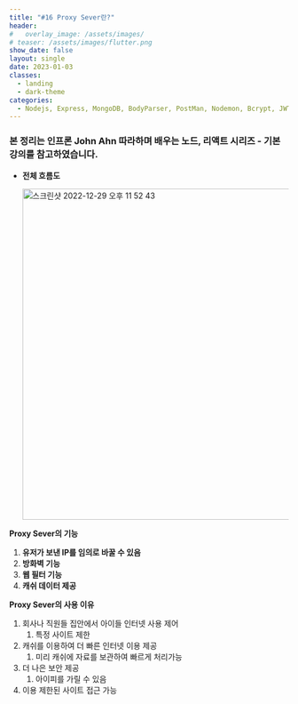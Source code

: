 ```yaml
---
title: "#16 Proxy Sever란?"
header:
#   overlay_image: /assets/images/
# teaser: /assets/images/flutter.png
show_date: false
layout: single
date: 2023-01-03
classes:
  - landing
  - dark-theme
categories:
  - Nodejs, Express, MongoDB, BodyParser, PostMan, Nodemon, Bcrypt, JWT, Auth, React, React Router Dom, CORS, Proxy
---
```


### 본 정리는 인프론 John Ahn 따라하며 배우는 노드, 리액트 시리즈 - 기본 강의를 참고하였습니다.

- **전체 흐름도**
    
    <img width="596" alt="스크린샷 2022-12-29 오후 11 52 43" src="https://user-images.githubusercontent.com/79856225/210307746-4ecb806a-43c3-4dc7-ba81-5a1b23f93377.png">

    

**Proxy Sever의 기능**

1. **유저가 보낸 IP를 임의로 바꿀 수 있음**
2. **방화벽 기능**
3. **웹 필터 기능**
4. **캐쉬 데이터 제공**

**Proxy Sever의 사용 이유**

1. 회사나 직원들 집안에서 아이들 인터넷 사용 제어
    1. 특정 사이트 제한
2. 캐쉬를 이용하여 더 빠른 인터넷 이용 제공
    1. 미리 캐쉬에 자료를 보관하여 빠르게 처리가능
3. 더 나은 보안 제공
    1. 아이피를 가릴 수 있음
4. 이용 제한된 사이트 접근 가능